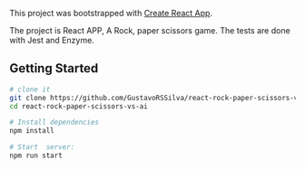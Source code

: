 This project was bootstrapped with [Create React App](https://github.com/facebookincubator/create-react-app).

The project is React APP, A Rock, paper scissors game.
The tests are done with Jest and Enzyme.

Getting Started
---------------

```sh
# clone it
git clone https://github.com/GustavoRSSilva/react-rock-paper-scissors-vs-ai.git
cd react-rock-paper-scissors-vs-ai

# Install dependencies
npm install

# Start  server:
npm run start
```
